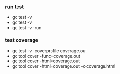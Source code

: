 ### run test
- go test -v
- go test -v <filename>
- go test -v -run <test>

### test coverage
- go test -v -coverprofile coverage.out
- go tool cover -func=coverage.out
- go tool cover -html=coverage.out
- go tool cover -html=coverage.out -o coverage.html